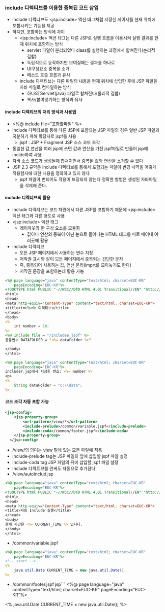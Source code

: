 ### include 디렉티브를 이용한 중복된 코드 삽입
* include 디렉티브도 &lt;jsp:include&gt; 엑션 태그처럼 지정한 페이지를 현재 위치에 포함시키는 기능을 제공
* 하지만, 포함하는 방식에 차이
  * &lt;jsp:include&gt; 액션 태그는 다른 JSP로 실행 흐름을 이용시켜 실행 결과를 현재 위치에 포함하는 방식
    * servlet 파일이 분리되었다 class를 실행하는 과정에서 합쳐진다(논리적 결합)
    * 독립적으로 동작하지만 보여질때는 결과를 하나로
    * UI구성요소 중복을 소거
    * 메소드 호출 흐름과 유사
  * include 디렉티브는 다른 파일의 내용을 현재 위치에 삽입한 후에 JSP 파일을 자바 파일로 컴파일하는 방식
    * 하나의 Servlet(java) 파일로 합쳐진다(물리적 결합)
    * 복사/붙여넣기하는 방식과 유사
#### include 디렉티브의 처리 방식과 사용법
* <%@ include file="포함할파일" %>
* include 디렉티브를 통해 다른 JSP에 포함되는 JSP 파일의 경우 일반 JSP 파일과 국분하기 위해 확장자로 jspf를 사용
  * jspf : JSP + Fragment JSP 소스 코드 조각
* 동일한 값,연산을 여러 jsp에 쓰면 값과 연산을 가진 jspf파일로 만들어 jsp에 inclde하여 사용
* 자바 소스 코드가 생성될때 합쳐지면서 중복된 값와 연산을 소거할 수 있다
* JSP 2.3 규약은 include 디렉티브를 통해서 포함되는 파일이 변경 내역을 어떻게 적용할지에 대한 내용을 정의하고 있지 않다
  * jspf 파일이 변되어도 적용이 보장되지 않는다 정확한 방법은 생성된 자바파일을 삭제해 준다.
#### include 디렉티브의 활용
* include 디렉티브는 코드 차원에서 다른 JSP를 포함하기 때문에 &lt;jsp:include&gt; 엑션 태그와 다른 용도로 사용
* &lt;jsp:include&gt; 엑션 태그 
  * 레이아웃의 한 구성 요소를 모듈화
    * 값이나 연산의 중복이 아닌 눈으로 들어나는 HTML 태그를 따로 때어내 여러곳에 활용
* include 디렉티브
  *  모든 JSP 페이지에서 사용하는 변수 지정
  *  저작권 표시와 같이 모든 페이지에서 중복되는 간단한 문자
  *  즉, 중복되어 사용하는 값, 연산 분리(imprt를 모아놓기도 한다)
  *  저작권 문장을 포함하는데 활용 가능
```jsp
<%@ page language="java" contentType="text/html; charset=EUC-KR"
    pageEncoding="EUC-KR"%>
<!DOCTYPE html PUBLIC "-//W3C//DTD HTML 4.01 Transitional//EN" "http://www.w3.org/TR/html4/loose.dtd">
<html>
<head>
<meta http-equiv="Content-Type" content="text/html; charset=EUC-KR">
<title>include 디렉티브</title>
</head>
<body>
<%
	int number = 10;
%>
<%@ include file = "/includee.jspf" %>
공통변수 DATAFOLDER = "<%= dataFolder %>"

</body>
</html>
```
```jsp
<%@ page language="java" contentType="text/html; charset=EUC-KR"
    pageEncoding="EUC-KR"%>
includer.jsp에서 저장한 번호: <%= number %>
<p>
<%
	String dataFolder = "c:\\data";
%>
```
#### 코드 조각 자동 포함 가능
```xml
<jsp-config>
  	<jsp-property-group>
  		<url-pattern>/view/*</url-pattern>
  		<include-prelude>/common/variable.jspf</include-prelude>
  		<include-coda>/common/footer.jspf</include-coda>
  	</jsp-property-group>
  </jsp-config>
```
* /view/의 의미는 view 밑에 있는 모든 파일에 적용
* include-prelude tag는 JSP 파일의 앞에 삽입할 jspf 파일 설정
* include-coda tag JSP 파일의 뒤에 삽입할 jspf 파일 설정
* include 디렉트브를 안써도 자동으로 추가된다
* /view/autoInclud.jsp
```jsp
<%@ page language="java" contentType="text/html; charset=EUC-KR"
    pageEncoding="EUC-KR"%>
<!DOCTYPE html PUBLIC "-//W3C//DTD HTML 4.01 Transitional//EN" "http://www.w3.org/TR/html4/loose.dtd">
<html>
<head>
<meta http-equiv="Content-Type" content="text/html; charset=EUC-KR">
<title>자동 Include 실행</title>
</head>
<body>
현재 시간은 <%= CURRENT_TIME %> 입니다.
</body>
</html>
```
* /common/variable.jspf
```jsp
<%@ page language="java" contentType="text/html; charset=EUC-KR"
    pageEncoding="EUC-KR"%>
<!-- start -->
<%
	java.util.Date CURRENT_TIME = new java.util.Date();
%>
```
* /common/footer.jspf
jsp```
<%@ page language="java" contentType="text/html; charset=EUC-KR"
    pageEncoding="EUC-KR"%>
<!-- start -->
<%
	java.util.Date CURRENT_TIME = new java.util.Date();
%>
```
